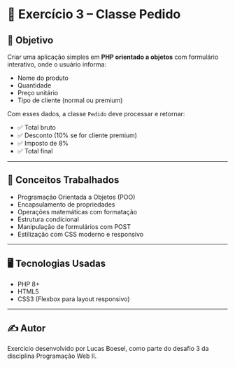 # 🧾 Exercício 3 – Classe Pedido

## 🎯 Objetivo

Criar uma aplicação simples em **PHP orientado a objetos** com formulário interativo, onde o usuário informa:

- Nome do produto  
- Quantidade  
- Preço unitário  
- Tipo de cliente (normal ou premium)  

Com esses dados, a classe `Pedido` deve processar e retornar:

- ✅ Total bruto  
- ✅ Desconto (10% se for cliente premium)  
- ✅ Imposto de 8%  
- ✅ Total final  

---

## 🧠 Conceitos Trabalhados

- Programação Orientada a Objetos (POO)  
- Encapsulamento de propriedades  
- Operações matemáticas com formatação  
- Estrutura condicional  
- Manipulação de formulários com POST  
- Estilização com CSS moderno e responsivo  

---

## 🖥️ Tecnologias Usadas

- PHP 8+  
- HTML5  
- CSS3 (Flexbox para layout responsivo)  

---

## ✍️ Autor

Exercício desenvolvido por Lucas Boesel, como parte do desafio 3 da disciplina Programação Web II.
